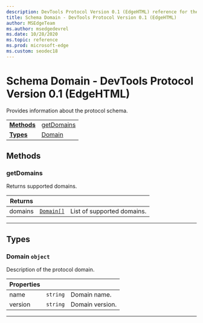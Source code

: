 ```yaml
---
description: DevTools Protocol Version 0.1 (EdgeHTML) reference for the Schema Domain. Provides information about the protocol schema.
title: Schema Domain - DevTools Protocol Version 0.1 (EdgeHTML)
author: MSEdgeTeam
ms.author: msedgedevrel
ms.date: 10/28/2020
ms.topic: reference
ms.prod: microsoft-edge
ms.custom: seodec18
---
```

# Schema Domain - DevTools Protocol Version 0.1 (EdgeHTML)  

Provides information about the protocol schema.  

|  |  |  
|:--- |:--- |  
| [**Methods**](#methods) | [getDomains](#getdomains) |  
| [**Types**](#types) | [Domain](#domain) |  

## Methods  

### getDomains  

Returns supported domains.  

<table>
    <thead>
        <tr>
            <th>Returns</th>
            <th></th>
            <th></th>
        </tr>
    </thead>
    <tbody>
        <tr>
            <td>domains</td>
            <td><a href="#domain"><code class="flyout">Domain[]</code></a></td>
            <td>List of supported domains.</td>
        </tr>
    </tbody>
</table>

---  

## Types  

### <a name="domain"></a> Domain `object`  

Description of the protocol domain.  

<table>
    <thead>
        <tr>
            <th>Properties</th>
            <th></th>
            <th></th>
        </tr>
    </thead>
    <tbody>
        <tr>
            <td>name</td>
            <td><code class="flyout">string</code></td>
            <td>Domain name.</td>
        </tr>
        <tr>
            <td>version</td>
            <td><code class="flyout">string</code></td>
            <td>Domain version.</td>
        </tr>
    </tbody>
</table>

---  
